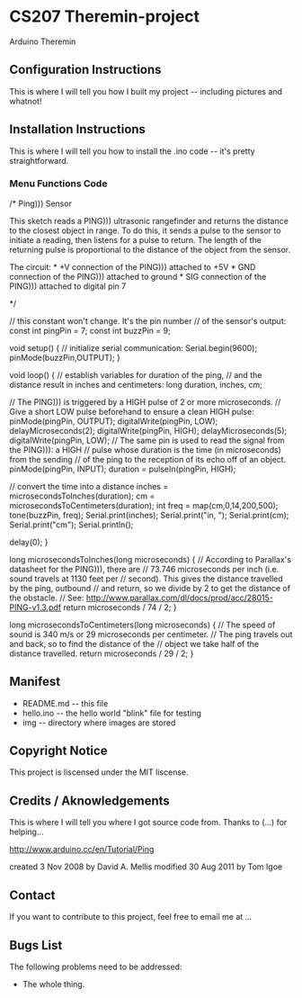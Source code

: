 
# CS207 Theremin-project
Arduino Theremin

## Configuration Instructions
This is where I will tell you how I built my project -- including pictures and whatnot!

## Installation Instructions
This is where I will tell you how to install the .ino code -- it's pretty straightforward.

### Menu Functions Code
/* Ping))) Sensor
  
   This sketch reads a PING))) ultrasonic rangefinder and returns the
   distance to the closest object in range. To do this, it sends a pulse
   to the sensor to initiate a reading, then listens for a pulse 
   to return.  The length of the returning pulse is proportional to 
   the distance of the object from the sensor.
     
   The circuit:
	* +V connection of the PING))) attached to +5V
	* GND connection of the PING))) attached to ground
	* SIG connection of the PING))) attached to digital pin 7
  
   */

// this constant won't change.  It's the pin number
// of the sensor's output:
const int pingPin = 7;
const int buzzPin = 9;

void setup() {
  // initialize serial communication:
  Serial.begin(9600);
  pinMode(buzzPin,OUTPUT);
}

void loop()
{
  // establish variables for duration of the ping, 
  // and the distance result in inches and centimeters:
  long duration, inches, cm;

  // The PING))) is triggered by a HIGH pulse of 2 or more microseconds.
  // Give a short LOW pulse beforehand to ensure a clean HIGH pulse:
  pinMode(pingPin, OUTPUT);
  digitalWrite(pingPin, LOW);
  delayMicroseconds(2);
  digitalWrite(pingPin, HIGH);
  delayMicroseconds(5);
  digitalWrite(pingPin, LOW);
    // The same pin is used to read the signal from the PING))): a HIGH
  // pulse whose duration is the time (in microseconds) from the sending
  // of the ping to the reception of its echo off of an object.
  pinMode(pingPin, INPUT);
  duration = pulseIn(pingPin, HIGH);

  // convert the time into a distance
  inches = microsecondsToInches(duration);
  cm = microsecondsToCentimeters(duration);
  int freq = map(cm,0,14,200,500);
  tone(buzzPin, freq);
  Serial.print(inches);
  Serial.print("in, ");
  Serial.print(cm);
  Serial.print("cm");
  Serial.println();
  
  delay(0);
}

long microsecondsToInches(long microseconds)
{
  // According to Parallax's datasheet for the PING))), there are
  // 73.746 microseconds per inch (i.e. sound travels at 1130 feet per
  // second).  This gives the distance travelled by the ping, outbound
  // and return, so we divide by 2 to get the distance of the obstacle.
  // See: http://www.parallax.com/dl/docs/prod/acc/28015-PING-v1.3.pdf
  return microseconds / 74 / 2;
}

long microsecondsToCentimeters(long microseconds)
{
  // The speed of sound is 340 m/s or 29 microseconds per centimeter.
  // The ping travels out and back, so to find the distance of the
  // object we take half of the distance travelled.
  return microseconds / 29 / 2;
}


## Manifest
* README.md -- this file
* hello.ino -- the hello world "blink" file for testing
* img -- directory where images are stored

## Copyright Notice
This project is liscensed under the MIT liscense. 

## Credits / Aknowledgements 
This is where I will tell you where I got source code from. 
Thanks to (...) for helping...

   http://www.arduino.cc/en/Tutorial/Ping
   
   created 3 Nov 2008
   by David A. Mellis
   modified 30 Aug 2011
   by Tom Igoe 

## Contact
If you want to contribute to this project, feel free to email me at ...

## Bugs List
The following problems need to be addressed: 
* The whole thing. 

  
  
